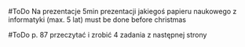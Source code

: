 #ToDo Na prezentacje 5min prezentacji jakiegoś papieru naukowego z informatyki (max. 5 lat)
must be done before christmas

#ToDo p. 87 przeczytać i zrobić 4 zadania z następnej strony